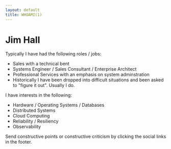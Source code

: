 ```yaml
---
layout: default
title: WHOAMI(1)
---
```


<!-- Begin code @ index.md -->

# Jim Hall

Typically I have had the following roles / jobs:

- Sales with a technical bent
- Systems Engineer / Sales Consultant / Enterprise Architect
- Professional Services with an emphasis on system adminstration
- Historically I have been dropped into difficult situations and been asked to
  "figure it out". Usually I do.

I have interests in the following:

- Hardware / Operating Systems / Databases
- Distributed Systems
- Cloud Computing
- Reliability / Resiliency
- Observability

Send constructive points or constructive criticism by clicking the social links in the
footer. 


<!-- End code @ index.md -->
